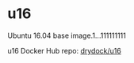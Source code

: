 # u16
Ubuntu 16.04 base image.1...111111111

u16 Docker Hub repo: [drydock/u16](https://hub.docker.com/r/drydock/u16/)
  
